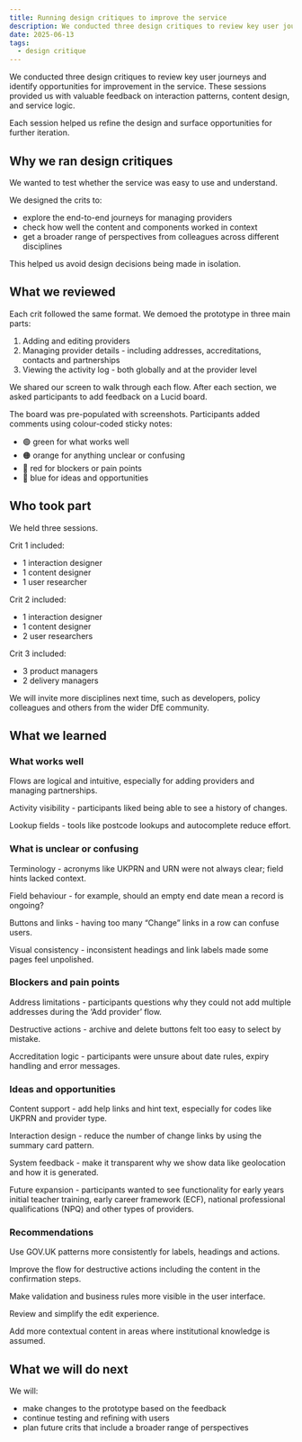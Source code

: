 ```yaml
---
title: Running design critiques to improve the service
description: We conducted three design critiques to review key user journeys and identify opportunities for improvement in the service
date: 2025-06-13
tags:
  - design critique
---
```


We conducted three design critiques to review key user journeys and identify opportunities for improvement in the service. These sessions provided us with valuable feedback on interaction patterns, content design, and service logic.

Each session helped us refine the design and surface opportunities for further iteration.

## Why we ran design critiques

We wanted to test whether the service was easy to use and understand.

We designed the crits to:

- explore the end-to-end journeys for managing providers
- check how well the content and components worked in context
- get a broader range of perspectives from colleagues across different disciplines

This helped us avoid design decisions being made in isolation.

## What we reviewed

Each crit followed the same format. We demoed the prototype in three main parts:

1. Adding and editing providers
2. Managing provider details - including addresses, accreditations, contacts and partnerships
3. Viewing the activity log - both globally and at the provider level

We shared our screen to walk through each flow. After each section, we asked participants to add feedback on a Lucid board.

The board was pre-populated with screenshots. Participants added comments using colour-coded sticky notes:

- 🟢 green for what works well
- 🟠 orange for anything unclear or confusing
- 🔴 red for blockers or pain points
- 🔵 blue for ideas and opportunities

## Who took part

We held three sessions.

Crit 1 included:

- 1 interaction designer
- 1 content designer
- 1 user researcher

Crit 2 included:

- 1 interaction designer
- 1 content designer
- 2 user researchers

Crit 3 included:

- 3 product managers
- 2 delivery managers

We will invite more disciplines next time, such as developers, policy colleagues and others from the wider DfE community.

## What we learned

### What works well

Flows are logical and intuitive, especially for adding providers and managing partnerships.

Activity visibility - participants liked being able to see a history of changes.

Lookup fields - tools like postcode lookups and autocomplete reduce effort.

### What is unclear or confusing

Terminology - acronyms like UKPRN and URN were not always clear; field hints lacked context.

Field behaviour - for example, should an empty end date mean a record is ongoing?

Buttons and links - having too many “Change” links in a row can confuse users.

Visual consistency - inconsistent headings and link labels made some pages feel unpolished.

### Blockers and pain points

Address limitations - participants questions why they could not add multiple addresses during the ‘Add provider’ flow.

Destructive actions - archive and delete buttons felt too easy to select by mistake.

Accreditation logic - participants were unsure about date rules, expiry handling and error messages.

### Ideas and opportunities

Content support - add help links and hint text, especially for codes like UKPRN and provider type.

Interaction design - reduce the number of change links by using the summary card pattern.

System feedback - make it transparent why we show data like geolocation and how it is generated.

Future expansion - participants wanted to see functionality for early years initial teacher training, early career framework (ECF), national professional qualifications (NPQ) and other types of providers.

### Recommendations

Use GOV.UK patterns more consistently for labels, headings and actions.

Improve the flow for destructive actions including the content in the confirmation steps.

Make validation and business rules more visible in the user interface.

Review and simplify the edit experience.

Add more contextual content in areas where institutional knowledge is assumed.

## What we will do next

We will:

- make changes to the prototype based on the feedback
- continue testing and refining with users
- plan future crits that include a broader range of perspectives
